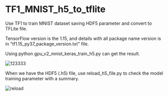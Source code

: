# TF1_MNIST_h5_to_tflite
Use TF1 to train MNIST dataset saving HDF5 parameter and convert to TFLite file.

TensorFlow version is the 1.15, and details with all package name version is in "tf1.15_py37_package_version.txt" file.

Using python gpu_v2_mnist_keras_train_h5.py can get the result.

![123333](https://user-images.githubusercontent.com/19554347/116948851-28e2ae80-acb3-11eb-9151-53efa94ee6f2.PNG)

When we have the HDF5 (.h5) file, use reload_h5_file.py to check the model training parameter with a summary.

![reload](https://user-images.githubusercontent.com/19554347/116949464-dc986e00-acb4-11eb-895e-84972b222175.PNG)
